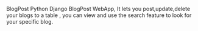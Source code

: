 BlogPost 
Python Django BlogPost WebApp,
It lets you post,update,delete your blogs to a table , you can view and use the search feature to look for your specific blog.
